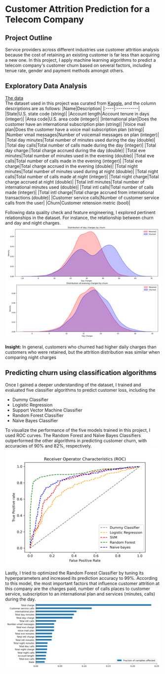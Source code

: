 # Customer Attrition Prediction for a Telecom Company
## Project Outline
Service providers across different industries use customer attrition analysis because the cost of retaining an existing customer is far less than acquiring a new one. In this project, I apply machine learning algorithms to predict a telecom company's customer churn based on several factors, including tenue rate, gender and payment methods amongst others.

## Exploratory Data Analysis

<u>The data</u><br>
The dataset used in this project was curated from [Kaggle](), and the column descriptions are as follows:
|Name|Description|
|:----|:-----------|
|State|U.S. state code (string)|
|Account length|Account tenure in days (integer)|
|Area code|U.S. area code (integer)|
|International plan|Does the customer have an international subscription plan (string)|
|Voice mail plan|Does the customer have a voice mail subscription plan (string)|
|Number vmail messages|Number of voicemail messages on plan (integer)|
|Total day minutes|Total number of minutes used during the day (double)|
|Total day calls|Total number of calls made during the day (integer)|
|Total day charge:|Total charge accrued during the day (double)|
|Total eve minutes|Total number of minutes used in the evening (double)|
|Total eve calls|Total number of calls made in the evening (integer)|
|Total eve charge|Total charge accrued in the evening (double)|
|Total night minutes|Total number of minutes used during at night (double)|
|Total night calls|Total number of calls made at night (integer)|
|Total night charge|Total charge accrued at night (double)|
|Total intl minutes|Total number of international minutes used (double)|
|Total intl calls|Total number of calls made (integer)|
|Total intl charge|Total charge accrued from international transactions (double)|
|Customer service calls|Number of customer service calls from the user|
|Churn|Customer retension metric (bool)|

Following data quality check and feature engineering, I explored pertinent relationships in the dataset. For instance, the relationship between churn and day and night charges.
![churn_charge](https://github.com/cfonderson/portfolio/blob/main/Data%20Science/Churn%20Prediction/img/churn_charge.png)

__Insight:__ In general, customers who churned had higher daily charges than customers who were retained, but the attrition distribution was similar when comparing night charges

## Predicting churn using classification algorithms
Once I gained a deeper understanding of the dataset, I trained and evaluated five classifier algorithms to predict customer loss, including the
<ul>
  <li>Dummy Classifier</li>
  <li>Logistic Regression</li>
  <li>Support Vector Machine Classifier</li>
  <li>Random Forest Classifier</li>
  <li>Naïve Bayes Classifier</li>
</ul>

To visualize the performance of the five models trained in this project, I used ROC curves. The Random Forest and Naïve Bayes Classifiers outperformed the other algorithms in predicting customer churn, with accuracies of 90% and 82%, respectively.
![roc curve](https://github.com/cfonderson/portfolio/blob/main/Data%20Science/Churn%20Prediction/img/roc.png)

Lastly, I tried to optimized the Random Forest Classifier by tuning its hyperparameters and increased its prediction accuracy to 99%. According to this model, the most important factors that influence customer attrition at this company are the charges paid, number of calls places to customer service, subscription to an international plan and services (minutes, calls) during the day.
![feature importance](https://github.com/cfonderson/portfolio/blob/main/Data%20Science/Churn%20Prediction/img/features.png)
